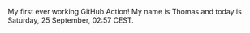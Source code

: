 My first ever working GitHub Action!
My name is Thomas and today is Saturday, 25 September, 02:57 CEST. 
